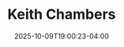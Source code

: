 ---
title: Keith Chambers
date: 2025-10-09T19:00:23-04:00
featured_image: Keith-Chambers.webp
featured_image_attr: Karen Almond
featured_image_attr_link: 
featured_image_alt: 
featured_image_caption: 
Socials:
  Facebook: maestrochambers
  Twitter: muscle_maestro
  Instagram: muscle.maestro
  LinkedIn: keithchambers
  IBDB: 
  IMDb:
  Website: 
---